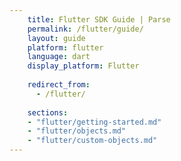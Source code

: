 ```yaml
---
	title: Flutter SDK Guide | Parse
	permalink: /flutter/guide/
	layout: guide
	platform: flutter
	language: dart
	display_platform: Flutter
	
	redirect_from:
	  - /flutter/
	
	sections:
	- "flutter/getting-started.md"
	- "flutter/objects.md"
	- "flutter/custom-objects.md"
---
```

